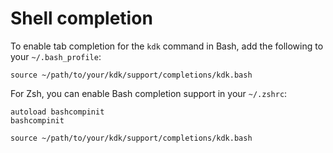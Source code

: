 # Shell completion

To enable tab completion for the `kdk` command in Bash, add the following to your `~/.bash_profile`:

```shell
source ~/path/to/your/kdk/support/completions/kdk.bash
```

For Zsh, you can enable Bash completion support in your `~/.zshrc`:

```shell
autoload bashcompinit
bashcompinit

source ~/path/to/your/kdk/support/completions/kdk.bash
```
